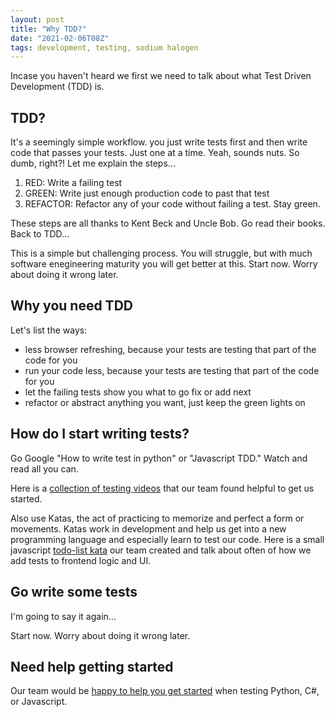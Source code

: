 ```yaml
---
layout: post
title: "Why TDD?"
date: "2021-02-06T08Z"
tags: development, testing, sodium halogen
---
```


Incase you haven't heard we first we need to talk about what Test Driven Development (TDD) is.

## TDD?

It's a seemingly simple workflow. you just write tests first and then write code that passes your tests. Just one at a time. Yeah, sounds nuts. So dumb, right?! Let me explain the steps...

1. RED: Write a failing test
2. GREEN: Write just enough production code to past that test
3. REFACTOR: Refactor any of your code without failing a test. Stay green.

These steps are all thanks to Kent Beck and Uncle Bob. Go read their books. Back to TDD...

This is a simple but challenging process. You will struggle, but with much software enegineering maturity you will get better at this. Start now. Worry about doing it wrong later.

## Why you need TDD

Let's list the ways:

- less browser refreshing, because your tests are testing that part of the code for you
- run your code less, because your tests are testing that part of the code for you
- let the failing tests show you what to go fix or add next
- refactor or abstract anything you want, just keep the green lights on

## How do I start writing tests?

Go Google "How to write test in python" or "Javascript TDD." Watch and read all you can.

Here is a [collection of testing videos](https://www.youtube.com/playlist?list=PL6xHKLqatXtBqAv9XmPyAIZk-UuaZtNyz) that our team found helpful to get us started.

Also use Katas, the act of practicing to memorize and perfect a form or movements. Katas work in development and help us get into a new programming language and especially learn to test our code. Here is a small javascript [todo-list kata](https://github.com/chancesmith/tdd-todo-list) our team created and talk about often of how we add tests to frontend logic and UI.

## Go write some tests

I'm going to say it again...

Start now. Worry about doing it wrong later.

## Need help getting started

Our team would be [happy to help you get started](https://sodiumhalogen.com?ref=chancesmith.io) when testing Python, C#, or Javascript.
